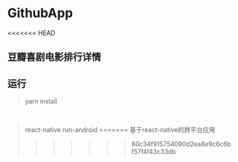 # GithubApp
<<<<<<< HEAD
## 豆瓣喜剧电影排行详情

## 运行
> yarn install

<br>

> react-native run-android
=======
基于react-native的跨平台应用
>>>>>>> 80c34f915754090d2ea8e9c6c6bf57f4f43c33db
